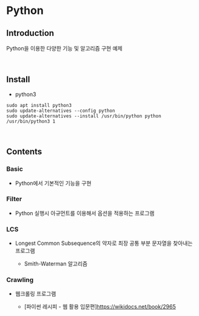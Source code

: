 # Python

## Introduction
Python을 이용한 다양한 기능 및 알고리즘 구현 예제

<br>

## Install
* python3 
```
sudo apt install python3
sudo update-alternatives --config python
sudo update-alternatives --install /usr/bin/python python /usr/bin/python3 1
```



<br>

## Contents

### Basic
* Python에서 기본적인 기능을 구현

### Filter
* Python 실행시 아규먼트를 이용해서 옵션을 적용하는 프로그램 

### LCS
* Longest Common Subsequence의 약자로 최장 공통 부분 문자열을 찾아내는 프로그램 

   * Smith-Waterman 알고리즘
   
### Crawling
* 웹크롤링 프로그램

   * [파이썬 레시피 - 웹 활용 입문편]https://wikidocs.net/book/2965
